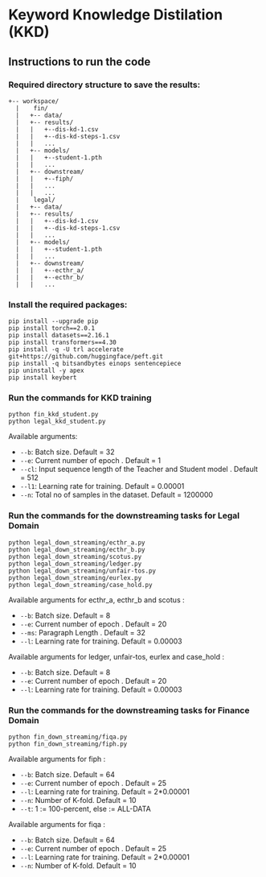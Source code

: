 # Keyword Knowledge Distilation (KKD)



## Instructions to run the code

### Required directory structure to save the results:

```
+-- workspace/
  |    fin/
  |   +-- data/
  |   +-- results/
  |   |   +--dis-kd-1.csv
  |   |   +--dis-kd-steps-1.csv
  |   |   ...
  |   +-- models/
  |   |   +--student-1.pth
  |   |   ...
  |   +-- downstream/
  |   |   +--fiph/
  |   |   ...
  |   |   ...
  |    legal/
  |   +-- data/
  |   +-- results/
  |   |   +--dis-kd-1.csv
  |   |   +--dis-kd-steps-1.csv
  |   |   ...
  |   +-- models/
  |   |   +--student-1.pth
  |   |   ...
  |   +-- downstream/
  |   |   +--ecthr_a/
  |   |   +--ecthr_b/
  |   |   ...

```

### Install the required packages:

```
pip install --upgrade pip
pip install torch==2.0.1
pip install datasets==2.16.1
pip install transformers==4.30
pip install -q -U trl accelerate git+https://github.com/huggingface/peft.git
pip install -q bitsandbytes einops sentencepiece
pip uninstall -y apex
pip install keybert

```
### Run the commands for KKD training

```
python fin_kkd_student.py
python legal_kkd_student.py
```
Available arguments:
- `--b`: Batch size. Default = 32
- `--e`: Current number of epoch . Default = 1
- `--cl`: Input sequence length of the Teacher and Student model . Default = 512
- `--l1`: Learning rate for training. Default = 0.00001
- `--n`: Total no of samples in the dataset. Default = 1200000



### Run the commands for the downstreaming tasks for Legal Domain

```
python legal_down_streaming/ecthr_a.py
python legal_down_streaming/ecthr_b.py
python legal_down_streaming/scotus.py
python legal_down_streaming/ledger.py
python legal_down_streaming/unfair-tos.py
python legal_down_streaming/eurlex.py
python legal_down_streaming/case_hold.py

```

Available arguments for ecthr_a, ecthr_b and scotus :

- `--b`: Batch size. Default = 8
- `--e`: Current number of epoch . Default = 20
- `--ms`: Paragraph Length . Default = 32
- `--l`: Learning rate for training. Default = 0.00003


Available arguments for ledger, unfair-tos, eurlex and case_hold :

- `--b`: Batch size. Default = 8
- `--e`: Current number of epoch . Default = 20
- `--l`: Learning rate for training. Default = 0.00003




### Run the commands for the downstreaming tasks for Finance Domain

```
python fin_down_streaming/fiqa.py
python fin_down_streaming/fiph.py 

```




Available arguments for fiph :

- `--b`: Batch size. Default = 64
- `--e`: Current number of epoch . Default = 25
- `--l`: Learning rate for training. Default = 2*0.00001
- `--n`: Number of K-fold. Default = 10
- `--t`: 1 := 100-percent, else := ALL-DATA 



Available arguments for fiqa :

- `--b`: Batch size. Default = 64
- `--e`: Current number of epoch . Default = 25
- `--l`: Learning rate for training. Default = 2*0.00001
- `--n`: Number of K-fold. Default = 10
